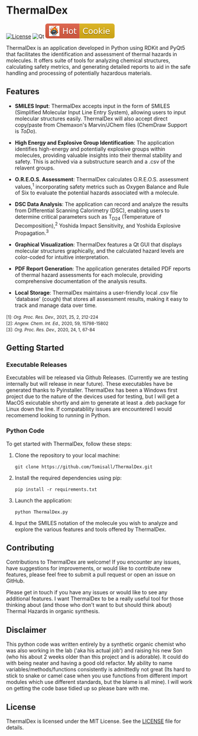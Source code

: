 # ThermalDex
[![License](https://img.shields.io/badge/License-MIT%202.0-blue.svg)](https://opensource.org/licenses/MIt)
![Qt](https://img.shields.io/badge/Qt-%23217346.svg?style=for-the-badge&logo=Qt&logoColor=white)
![HotCookie](./HouseKeeping/GitHubBadges/HotCookie.svg)

ThermalDex is an application developed in Python using RDKit and PyQt5 that facilitates the identification and assessment of thermal hazards in molecules. It offers suite of tools for analyzing chemical structures, calculating safety metrics, and generating detailed reports to aid in the safe handling and processing of potentially hazardous materials.

## Features

- **SMILES Input**: ThermalDex accepts input in the form of SMILES (Simplified Molecular Input Line Entry System), allowing users to input molecular structures easily. ThermalDex will also accept direct copy/paste from Chemaxon's Marvin/JChem files (ChemDraw Support is *ToDo*).

- **High Energy and Explosive Group Identification**: The application identifies high-energy and potentially explosive groups within molecules, providing valuable insights into their thermal stability and safety. This is achived via a substructure search and a .csv of the relavent groups.

- **O.R.E.O.S. Assessment**: ThermalDex calculates O.R.E.O.S. assessment values,<sup>1</sup> incorporating safety metrics such as Oxygen Balance and Rule of Six to evaluate the potential hazards associated with a molecule.

- **DSC Data Analysis**: The application can record and analyze the results from Differential Scanning Calorimetry (DSC), enabling users to determine critical parameters such as T<sub>D24</sub> (Temperature of Decomposition),<sup>2</sup> Yoshida Impact Sensitivity, and Yoshida Explosive Propagation.<sup>3</sup>

- **Graphical Visualization**: ThermalDex features a Qt GUI that displays molecular structures graphically, and the calculated hazard levels are color-coded for intuitive interpretation.

- **PDF Report Generation**: The application generates detailed PDF reports of thermal hazard assessments for each molecule, providing comprehensive documentation of the analysis results.

- **Local Storage**: ThermalDex maintains a user-friendly local .csv file 'database' (cough) that stores all assessment results, making it easy to track and manage data over time.

<p><small>[1]: <i>Org. Proc. Res. Dev.,</i> 2021, 25, 2, 212-224</small><br>
<small>[2]: <i>Angew. Chem. Int. Ed.,</i> 2020, 59, 15798-15802</small><br>
<small>[3]: <i>Org. Proc. Res. Dev.,</i> 2020, 24, 1, 67-84</small></p>

## Getting Started

### Executable Releases 
Executables will be released via Github Releases. (Currently we are testing internally but will release in near future). These executables have be generated thanks to Pyinstaller. ThermalDex has been a Windows first project due to the nature of the devices used for testing, but I will get a MacOS exicutable shortly and aim to generate at least a .deb package for Linux down the line. If compatabliity issues are encountered I would recomemend looking to running in Python. 

### Python Code

To get started with ThermalDex, follow these steps:

1. Clone the repository to your local machine:
   ```
   git clone https://github.com/Tomisall/ThermalDex.git
   ```

2. Install the required dependencies using pip:
   ```
   pip install -r requirements.txt
   ```

3. Launch the application:
   ```
   python ThermalDex.py
   ```

4. Input the SMILES notation of the molecule you wish to analyze and explore the various features and tools offered by ThermalDex.

## Contributing

Contributions to ThermalDex are welcome! If you encounter any issues, have suggestions for improvements, or would like to contribute new features, please feel free to submit a pull request or open an issue on GitHub.

Please get in touch if you have any issues or would like to see any additional features. I want ThermalDex to be a really useful tool for those thinking about (and those who don't want to but should think about) Thermal Hazards in organic synthesis.

## Disclaimer

This python code was written entirely by a synthetic organic chemist who was also working in the lab ('aka his actual job') and raising his new Son (who his about 2 weeks older than this project and is adorable). It could do with being neater and having a good old refactor. My ability to name variables/methods/functions consistently is admittedly not great (Its hard to stick to snake or camel case when you use functions from different import modules which use different standards, but the blame is all mine). I will work on getting the code base tidied up so please bare with me.

## License

ThermalDex is licensed under the MIT License. See the [LICENSE](LICENSE) file for details.